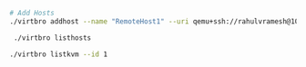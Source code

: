 
```bash
# Add Hosts
./virtbro addhost --name "RemoteHost1" --uri qemu+ssh://rahulvramesh@100.72.204.16/system
```


```bash
 ./virtbro listhosts
```

```bash
./virtbro listkvm --id 1
```